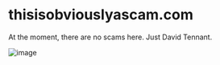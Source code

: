 # thisisobviouslyascam.com
At the moment, there are no scams here. Just David Tennant.

![image](https://user-images.githubusercontent.com/111166669/222631689-b8d17009-cb1f-4a41-a881-ecfd68109220.png)
